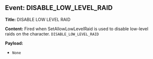 ## Event: DISABLE_LOW_LEVEL_RAID

**Title:** DISABLE LOW LEVEL RAID

**Content:**
Fired when SetAllowLowLevelRaid is used to disable low-level raids on the character.
`DISABLE_LOW_LEVEL_RAID`

**Payload:**
- `None`